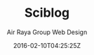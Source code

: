 ---
title: "Sciblog"
github: https://github.com/airrayagroupwebdesign/sciblog
demo: http://sciblog.yourfreebies.org/
author: Air Raya Group Web Design

ssg:
  - Jekyll
cms:
  - No Cms
date: 2016-02-10T04:25:25Z
github_branch: master
---